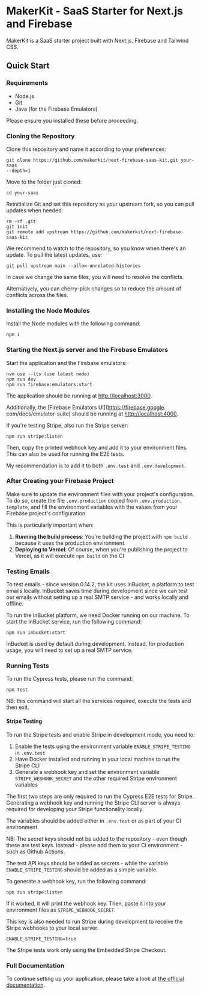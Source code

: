 # MakerKit - SaaS Starter for Next.js and Firebase

MakerKit is a SaaS starter project built with Next.js, Firebase and Tailwind 
CSS.

## Quick Start

### Requirements

- Node.js
- Git
- Java (for the Firebase Emulators)

Please ensure you installed these before proceeding.

### Cloning the Repository

Clone this repository and name it according to your preferences:

```
git clone https://github.com/makerkit/next-firebase-saas-kit.git your-saas 
--depth=1
```

Move to the folder just cloned:

```
cd your-saas 
```

Reinitialize Git and set this repository as your upstream fork, so you can 
pull updates when needed:

```
rm -rf .git
git init
git remote add upstream https://github.com/makerkit/next-firebase-saas-kit
```

We recommend to watch to the repository, so you know when there's an update. 
To pull the latest updates, use:

```
git pull upstream main --allow-unrelated-histories
```

In case we change the same files, you will need to resolve the conflicts.

Alternatively, you can cherry-pick changes so to reduce the amount of 
conflicts across the files.

### Installing the Node Modules

Install the Node modules with the following command:

```
npm i
```

### Starting the Next.js server and the Firebase Emulators

Start the application and the Firebase emulators:

```
nvm use --lts (use latest node)
npm run dev
npm run firebase:emulators:start
```

The application should be running at [http://localhost:3000](http://localhost:3000).

Additionally, the [Firebase Emulators UI](https://firebase.google.
com/docs/emulator-suite) should be running at 
[http://localhost:4000](http://localhost:4000).

If you're testing Stripe, also run the Stripe server:

```
npm run stripe:listen
```

Then, copy the printed webhook key and add it to your environment files. 
This can also be used for running the E2E tests.

My recommendation is to add it to both `.env.test` and `.env.development`.

### After Creating your Firebase Project

Make sure to update the environment files with your project's configuration. 
To do so, create the file `.env.production` copied from `.env.production.
template`, and fill the environment variables with the values from your 
Firebase project's configuration.

This is particularly important when:

1. **Running the build process**: You're building the project with `npm build` 
   because it uses the production environment
2. **Deploying to Vercel**: Of course, when you're publishing the project to 
   Vercel, as it will execute `npm build` on the CI

### Testing Emails

To test emails - since version 0.14.2, the kit uses InBucket, a platform to 
test emails locally. InBucket saves time during development since we can test 
our emails without setting up a real SMTP service - and works locally and 
offline.

To run the InBucket platform, we need Docker running on our machine. To 
start the InBucket service, run the following command:

```
npm run inbucket:start
```

InBucket is used by default during development. Instead, for production 
usage, you will need to set up a real SMTP service.

### Running Tests

To run the Cypress tests, please run the command:

```
npm test
```

NB: this command will start all the services required, execute the tests and 
then exit.

#### Stripe Testing

To run the Stripe tests and enable Stripe in development mode, you need to:

1. Enable the tests using the environment variable `ENABLE_STRIPE_TESTING` in 
`.env.test`
2. Have Docker installed and running in your local machine to run the Stripe CLI
3. Generate a webhook key and set the environment variable 
   `STRIPE_WEBHOOK_SECRET` and the other required Stripe environment variables

The first two steps are only required to run the Cypress E2E tests for 
Stripe. Generating a webhook key and running the Stripe CLI server is 
always required for developing your Stripe functionality locally.

The variables should be added either in `.env.test` or as part of your CI environment.

NB: The secret keys should not be added to the repository - even
though these are test keys. Instead - please add them to your CI
environment - such as Github Actions.

The test API keys should be added as secrets - while the variable
`ENABLE_STRIPE_TESTING` should be added as a simple variable.

To generate a webhook key, run the following command:

```
npm run stripe:listen
```

If it worked, it will print the webhook key. Then, paste it into 
your environment files as `STRIPE_WEBHOOK_SECRET`. 

This key is also needed to run Stripe during development to receive the 
Stripe webhooks to your local server.

```
ENABLE_STRIPE_TESTING=true
```

The Stripe tests work only using the Embedded Stripe Checkout.

### Full Documentation
To continue setting up your application, please take a look at [the official 
documentation](https://makerkit.dev/docs/setting-up-firebase).

